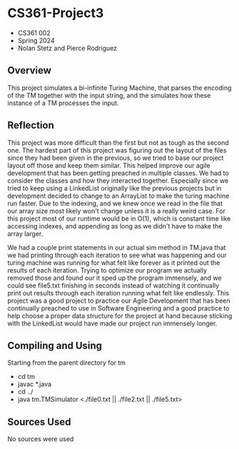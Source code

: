 # CS361-Project3 #

* CS361 002
* Spring 2024
* Nolan Stetz and Pierce Rodriguez

## Overview ##

This project simulates a bi-infinite Turing Machine, that parses the encoding of the TM together
with the input string, and the simulates how these instance of a TM processes the input.

## Reflection
This project was more difficult than the first but not as tough as the second one. The hardest
part of this project was figuring out the layout of the files since they had been given in the previous, so we 
tried to base our project layout off those and keep them similar. This helped improve our agile development that
has been getting preached in multiple classes. We had to consider the classes and how they interacted together. 
Especially since we tried to keep using a LinkedList originally like the previous projects but in development 
decided to change to an ArrayList to make the turing machine run faster. Due to the indexing, and we knew once we read
in the file that our array size most likely won't change unless it is a really weird case. For this project most of our
runtime would be in O(1), which is constant time like accessing indexes, and appending as long as we didn't have to make 
the array larger.

We had a couple print statements in our actual sim method in TM.java that we had printing through each iteration to see
what was happening and our turing machine was running for what felt like forever as it printed out the results 
of each iteration. Trying to optimize our program we actually removed those and found our it sped up the program
immensely, and we could see file5.txt finishing in seconds instead of watching it continually print out results
through each iteration running what felt like endlessly. This project was a good project to practice our Agile Development
that has been continually preached to use in Software Engineering and a good practice to help choose a proper 
data structure for the project at hand because sticking with the LinkedList would have made our project run
immensely longer. 


## Compiling and Using ##

Starting from the parent directory for tm

* cd tm
* javac *.java
* cd ../
* java tm.TMSimulator <./file0.txt || ./file2.txt || ./file5.txt>

## Sources Used ##

No sources were used
